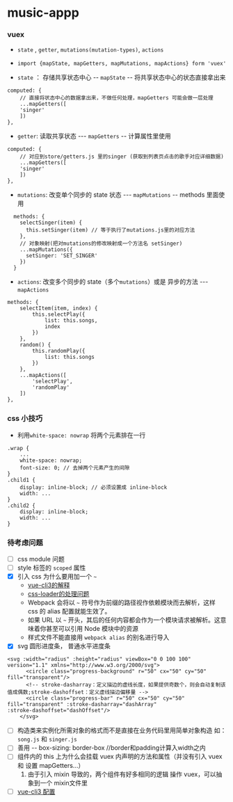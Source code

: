 # music-appp

### vuex
- `state` , `getter`, `mutations(mutation-types)`, `actions`
- `import {mapState, mapGetters, mapMutations, mapActions} form 'vuex'`

- `state` ： 存储共享状态中心 --  `mapState` -- 将共享状态中心的状态直接拿出来
```
computed: { 
    // 直接将状态中心的数据拿出来，不做任何处理，mapGetters 可能会做一层处理
    ...mapGetters([
    'singer'
    ])
},

```
- `getter`: 读取共享状态  --- `mapGetters` -- 计算属性里使用
```
computed: { 
    // 对应到store/getters.js 里的singer (获取到列表页点击的歌手对应详细数据)
    ...mapGetters([
    'singer'
    ])
},
```
- `mutations`: 改变单个同步的 state 状态 --- `mapMutations` -- methods 里面使用
```
  methods: {
    selectSinger(item) {
      this.setSinger(item) // 等于执行了mutations.js里的对应方法
    },
    // 对象映射(把对mutations的修改映射成一个方法名 setSinger)
    ...mapMutations({  
      setSinger: 'SET_SINGER'   
    })
  }
```
- `actions`: 改变多个同步的 state（多个`mutations`）或是 异步的方法 --- `mapActions`
```
methods: {
    selectItem(item, index) {
        this.selectPlay({
            list: this.songs,
            index
        })
    },
    random() {
        this.randomPlay({
            list: this.songs
        })
    },
    ...mapActions([
        'selectPlay',
        'randomPlay'
    ])
},
```

### css 小技巧
- 利用`white-space: nowrap` 将两个元素排在一行
```
.wrap {
    ...
    white-space: nowrap;
    font-size: 0; // 去掉两个元素产生的间隙
}
.child1 {
    display: inline-block; // 必须设置成 inline-block
    width: ...
}
.child2 {
    display: inline-block;
    width: ...
}
```


### 待考虑问题
- [ ] css module 问题
- [ ] style 标签的 `scoped` 属性
- [x] 引入 css 为什么要用加一个 `~`
    - [vue-cli3的解释](https://cli.vuejs.org/zh/guide/html-and-static-assets.html#%E4%BB%8E%E7%9B%B8%E5%AF%B9%E8%B7%AF%E5%BE%84%E5%AF%BC%E5%85%A5)
    - [css-loader的处理问题](https://blog.csdn.net/zwkkkk1/article/details/81200791)
    - Webpack 会将以 `~` 符号作为前缀的路径视作依赖模块而去解析，这样 css 的 alias 配置就能生效了。
    - 如果 URL 以 `~` 开头，其后的任何内容都会作为一个模块请求被解析。这意味着你甚至可以引用 Node 模块中的资源
    - 样式文件不能直接用 `webpack alias` 的别名进行导入
- [x] svg 圆形进度条， 普通水平进度条
```
<svg :width="radius" :height="radius" viewBox="0 0 100 100" version="1.1" xmlns="http://www.w3.org/2000/svg">
      <circle class="progress-background" r="50" cx="50" cy="50" fill="transparent"/>
      <!-- stroke-dasharray：定义描边的虚线长度，如果提供奇数个，则会自动复制该值成偶数;stroke-dashoffset：定义虚线描边偏移量 -->
      <circle class="progress-bar" r="50" cx="50" cy="50" fill="transparent" :stroke-dasharray="dashArray" 
:stroke-dashoffset="dashOffset"/> 
    </svg>
```

- [ ] 构造类来实例化所需对象的格式而不是直接在业务代码里用简单对象构造 如：`song.js` 和 `singer.js`
- [ ] 善用 -- box-sizing: border-box  //border和padding计算入width之内
- [ ] 组件内的 this 上为什么会挂载 vuex 内声明的方法和属性（并没有引入 vuex 和 设置 mapGetters...）
    1. 由于引入 mixin 导致的，两个组件有好多相同的逻辑 操作 vuex，可以抽象到一个 mixin文件里
- [ ] [vue-cli3 配置](https://www.cnblogs.com/zjhr/p/9472648.html)